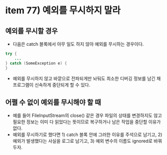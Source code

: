 # item 77) 예외를 무시하지 말라

## 예외를 무시할 경우

* 다음은 catch 블록에서 아무 일도 하지 않아 예외를 무시하는 경우이다.

```java
try {
    ...
} catch (SomeException e) {
}
```

* 예외를 무시하지 않고 바깥으로 전파되게만 놔둬도 최소한 디버깅 정보를 남긴 채 프로그램이 신속하게 중단되게 할 수 있다.

## 어쩔 수 없이 예외를 무시해야 할 때

* 예를 들어 FileInputStream의 close() 같은 경우 파일의 상태를 변경하지도 않고 필요한 정보는 이미 다 읽었다는 뜻이므로 복구하거나 남은 작업을 중단할 이유가 없다.
* 예외를 무시하기로 했다면 1) catch 블록 안에 그러한 이유를 주석으로 남기고, 2) 예외가 발생했다는 사실을 로그로 남기고, 3) 예외 변수의 이름도 ignored로 바꿔두자.
